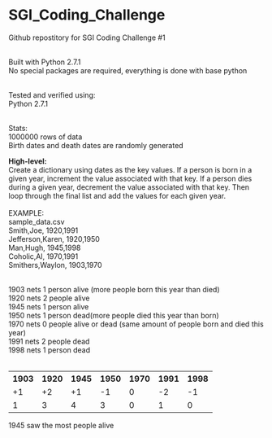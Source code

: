 # SGI_Coding_Challenge
Github repostitory for SGI Coding Challenge #1<br />
<br />

Built with Python 2.7.1<br />
No special packages are required, everything is done with base python<br />

<br />
Tested and verified using:<br />
Python 2.7.1<br />
<br />

Stats:<br />
1000000 rows of data<br />
Birth dates and death dates are randomly generated<br />

<strong>High-level:</strong><br />
Create a dictionary using dates as the key values. If a person is born in a given year, increment the value associated with that key. If a person dies during a given year, decrement the value associated with that key. Then loop through the final list and add the values for each given year. <br />
<br />
EXAMPLE:<br />
sample_data.csv<br />
Smith,Joe,             1920,1991<br />
Jefferson,Karen,       1920,1950<br />
Man,Hugh,              1945,1998<br />
Coholic,Al,            1970,1991<br />
Smithers,Waylon,       1903,1970<br />

<br />
1903 nets 1 person alive (more people born this year than died)<br />
1920 nets 2 people alive<br />
1945 nets 1 person alive<br />
1950 nets 1 person dead(more people died this year than born)<br />
1970 nets 0 people alive or dead (same amount of people born and died this year) <br />
1991 nets 2 people dead<br />
1998 nets 1 person dead<br />
<br />
<table>
 <tr>
  <th>1903</th>
  <th>1920</th>
  <th>1945</th>
  <th>1950</th>
  <th>1970</th>
  <th>1991</th>
  <th>1998</th>
 </tr>
 <tr>
  <td>+1</td>
  <td>+2</td>
  <td>+1</td>
  <td>-1</td>
  <td>0</td>
  <td>-2</td>
  <td>-1</td>
 </tr>
 <tr>
  <td>1</td>
  <td>3</td>
  <td>4</td>
  <td>3</td>
  <td>0</td>
  <td>1</td>
  <td>0</td>
 </tr>
</table>
1945 saw the most people alive
